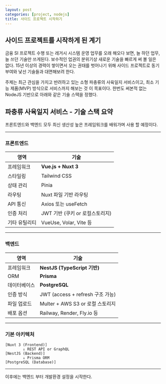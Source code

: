 ```yaml
---
layout: post
categories: [project, nodejs]
title: 사이드 프로젝트 시작하기
---
```

## 사이드 프로젝트를 시작하게 된 계기
금융 SI 프로젝트 수행 또는 레거시 시스템 운영 업무를 오래 해오다 보면, 늘 하던 업무, 늘 쓰던 기술만 쓰게된다. 보수적인 업권의 분위기상 새로운 기술을 빠르게 써 볼 일은 없다. 15년 이상의 경력이 쌓이면서 오는 권태를 벗어나기 위해 사이드 프로젝트로 동기부여와 낯선 기술들과 대면해보려 한다. 

주제는 최근 관심을 가지고 반려하고 있는 소형 파충류의 사육일지 서비스이고, 최소 기능 제품(MVP) 방식으로 서비스까지 해보는 것 이 목표이다. 한번도 써본적 없는 NodeJS 기반으로 아래와 같은 기술 스택을 정했다.

## 파충류 사육일지 서비스 - 기술 스택 요약
프론트엔드와 백엔드 모두 최신 생산성 높은 프레임워크를 배워가며 사용 할 예정이다. 

---

### 프론트엔드

| 영역          | 기술                          |
|---------------|-------------------------------|
| 프레임워크     | **Vue.js + Nuxt 3**            |
| 스타일링       | Tailwind CSS                  |
| 상태 관리      | Pinia                         |
| 라우팅         | Nuxt 파일 기반 라우팅         |
| API 통신       | Axios 또는 useFetch            |
| 인증 처리      | JWT 기반 (쿠키 or 로컬스토리지) |
| 기타 유틸리티  | VueUse, Volar, Vite 등         |

---

### 백엔드

| 영역           | 기술                          |
|----------------|-------------------------------|
| 프레임워크      | **NestJS (TypeScript 기반)**   |
| ORM            | **Prisma**                    |
| 데이터베이스     | **PostgreSQL**                |
| 인증 방식       | JWT (access + refresh 구조 가능) |
| 파일 업로드     | Multer + AWS S3 or 로컬 스토리지 |
| 배포 옵션       | Railway, Render, Fly.io 등     |

---

### 기본 아키텍처

```
[Nuxt 3 (Frontend)]
        ↓ REST API or GraphQL
[NestJS (Backend)]
        ↓ Prisma ORM
[PostgreSQL (Database)]
```

---

이후에는 백엔드 부터 개발환경 설정을 시작한다.